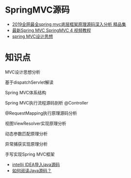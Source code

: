 
# SpringMVC源码

 * [2019全网最全spring mvc底层框架原理源码深入分析 精品集](https://www.bilibili.com/video/av63994250?from=search&seid=12900862951832663015)
 * [最新Spring MVC SpringMVC 4 视频教程](https://www.bilibili.com/video/av15881080/?spm_id_from=333.788.videocard.7)
 * [spring MVC设计思想](https://www.bilibili.com/video/av72006931?p=14)
 


# 知识点

MVC设计思想分析

基于dispatchServlet解读

Spring MVC体系结构

Spring MVC执行流程源码剖析 @Controller

@RequestMapping执行原理源码分析

视图ViewResolver实现原理分析

动态参数匹配原理分析

异常捕获实现原理分析

手写实现Spring MVC框架

* [intellij IDEA导入java源码](https://www.cnblogs.com/gczmn/p/8795930.html)
* [如何阅读Java源码？](https://blog.csdn.net/fygu18/article/details/81295187)
